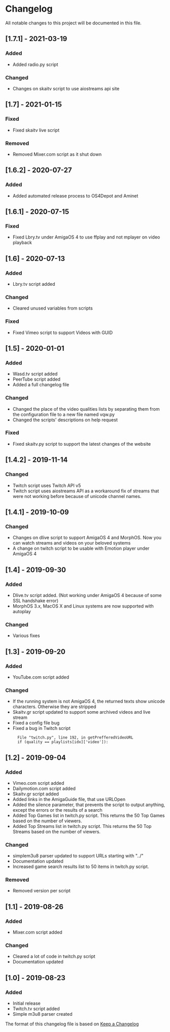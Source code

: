 # Changelog
All notable changes to this project will be documented in this file.

## [1.7.1] - 2021-03-19
### Added
- Added radio.py script

### Changed
- Changes on skaitv script to use aiostreams api site

## [1.7] - 2021-01-15
### Fixed
- Fixed skaitv live script

### Removed
- Removed Mixer.com script as it shut down


## [1.6.2] - 2020-07-27
### Added
- Added automated release process to OS4Depot and Aminet


## [1.6.1] - 2020-07-15
### Fixed
- Fixed Lbry.tv under AmigaOS 4 to use ffplay and not mplayer on video playback


## [1.6] - 2020-07-13
### Added
- Lbry.tv script added

### Changed
- Cleared unused variables from scripts

### Fixed
- Fixed Vimeo script to support Videos with GUID


## [1.5] - 2020-01-01
### Added
- Wasd.tv script added
- PeerTube script added
- Added a full changelog file

### Changed
- Changed the place of the video qualities lists by separating them from the configuration file to a new file named vqw.py
- Changed the scripts' descriptions on help request

### Fixed
- Fixed skaitv.py script to support the latest changes of the website


## [1.4.2] - 2019-11-14
### Changed
- Twitch script uses Twitch API v5
- Twitch script uses aiostreams API as a workaround fix of streams that were not working before because of unicode channel names.


## [1.4.1] - 2019-10-09
### Changed
- Changes on dlive script to support AmigaOS 4 and MorphOS. Now you can watch streams and videos on your beloved systems
- A change on twitch script to be usable with Emotion player under AmigaOS 4


## [1.4] - 2019-09-30
### Added
- Dlive.tv script added. (Not working under AmigaOS 4 because of some SSL handshake error)
- MorphOS 3.x, MacOS X and Linux systems are now supported with autoplay
  
### Changed
- Various fixes


## [1.3] - 2019-09-20
### Added
- YouTube.com script added
  
### Changed
- If the running system is not AmigaOS 4, the returned texts show unicode characters. Otherwise they are stripped
- Skaitv.gr script updated to support some archived videos and live stream
- Fixed a config file bug
- Fixed a bug in Twitch script
  ```
    File "twitch.py", line 192, in getPrefferedVideoURL
    if (quality == playlists[idx]['video']):
  ```

## [1.2] - 2019-09-04
### Added
- Vimeo.com script added
- Dailymotion.com script added
- Skaitv.gr script added
- Added links in the AmigaGuide file, that use URLOpen
- Added the silence parameter, that prevents the script to output anything, except the errors or the results of a search
- Added Top Games list in twitch.py script. This returns the 50 Top Games based on the number of viewers.
- Added Top Streams list in twitch.py script. This returns the 50 Top Streams based on the number of viewers.
  
### Changed
- simplem3u8 parser updated to support URLs starting with "../"
- Documentation updated
- Increased game search results list to 50 items in twitch.py script.

### Removed
- Removed version per script


## [1.1] - 2019-08-26
### Added
- Mixer.com script added
  
### Changed
- Cleared a lot of code in twitch.py script
- Documentation updated



## [1.0] - 2019-08-23
### Added
- Initial release
- Twitch.tv script added
- Simple m3u8 parser created





The format of this changelog file is based on [Keep a Changelog](https://keepachangelog.com/en/1.0.0/)